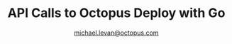 ---
title: API Calls to Octopus Deploy with Go
description: Learn how to make API calls to Octopus Deploy using Go
author: michael.levan@octopus.com
visibility: private
published: 2030-09-10
metaImage: 
bannerImage: 
tags:
 - Automation
 - Octopus
 - Go
---
